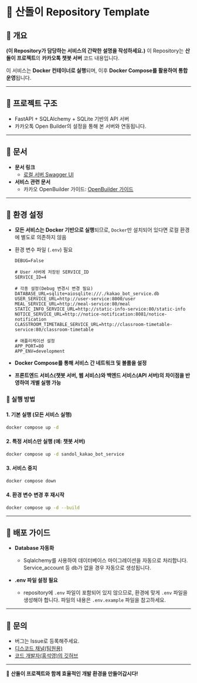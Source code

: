 # 📌 산돌이 Repository Template

## 📂 개요

**(이 Repository가 담당하는 서비스의 간략한 설명을 작성하세요.)**
이 Repository는 **산돌이 프로젝트**의 **카카오톡 챗봇 서버** 코드 내용입니다.

이 서비스는 **Docker 컨테이너로 실행**되며, 이후 **Docker Compose를 활용하여 통합 운영**됩니다.

---

## 📌 프로젝트 구조

- FastAPI + SQLAlchemy + SQLite 기반의 API 서버
- 카카오톡 Open Builder의 설정을 통해 본 서버와 연동됩니다.

---

## 📌 문서

- **문서 링크**
  - [로컬 서버 Swagger UI](http://localhost:80/kakao-bot/docs)
- **서비스 관련 문서**
  - 카카오 OpenBuilder 가이드: [OpenBuilder 가이드](https://kakaobusiness.gitbook.io/main/tool/chatbot/skill_guide/answer_json_format)

---

## 📌 환경 설정

- **모든 서비스는 Docker 기반으로 실행**되므로, `Docker`만 설치되어 있다면 로컬 환경에 별도로 의존하지 않음
- 환경 변수 파일 (`.env`) 필요

  ```.env
  DEBUG=False

  # User 서버에 저장된 SERVICE_ID
  SERVICE_ID=4

  # 각종 설정(Debug 변경시 변경 필요)
  DATABASE_URL=sqlite+aiosqlite:///./kakao_bot_service.db
  USER_SERVICE_URL=http://user-service:8000/user
  MEAL_SERVICE_URL=http://meal-service:80/meal
  STATIC_INFO_SERVICE_URL=http://static-info-service:80/static-info
  NOTICE_SERVICE_URL=http://notice-notification:8081/notice-notification
  CLASSTROOM_TIMETABLE_SERVICE_URL=http://classroom-timetable-service:80/classroom-timetable

  # 애플리케이션 설정
  APP_PORT=80
  APP_ENV=development
  ```

- **Docker Compose를 통해 서비스 간 네트워크 및 볼륨을 설정**
- **프론트엔드 서비스(챗봇 서버, 웹 서비스)와 백엔드 서비스(API 서버)의 차이점을 반영하여 개별 실행 가능**

### 📌 실행 방법

#### 1. 기본 실행 (모든 서비스 실행)

```bash
docker compose up -d
```

#### 2. 특정 서비스만 실행 (예: 챗봇 서버)

```bash
docker compose up -d sandol_kakao_bot_service
```

#### 3. 서비스 중지

```bash
docker compose down
```

#### 4. 환경 변수 변경 후 재시작

```bash
docker compose up -d --build
```

---

## 📌 배포 가이드

- **Database 자동화**
  - Sqlalchemy를 사용하여 데이터베이스 마이그레이션을 자동으로 처리합니다. Service_account 등 db가 없을 경우 자동으로 생성됩니다.

- **.env 파일 설정 필요**  
  - repository에 `.env` 파일이 포함되어 있지 않으므로, 환경에 맞게 `.env` 파일을 생성해야 합니다. 파일의 내용은 `.env.example` 파일을 참고하세요.

---

## 📌 문의

- 버그는 Issue로 등록해주세요.
- [디스코드 채널(팀원용)](https://discord.com/channels/1339452791071969331/1339456512363597875)
- [코드 개발자(홍석영)의 깃허브](https://github.com/Seokyoung-Hong)

---
🚀 **산돌이 프로젝트와 함께 효율적인 개발 환경을 만들어갑시다!**
